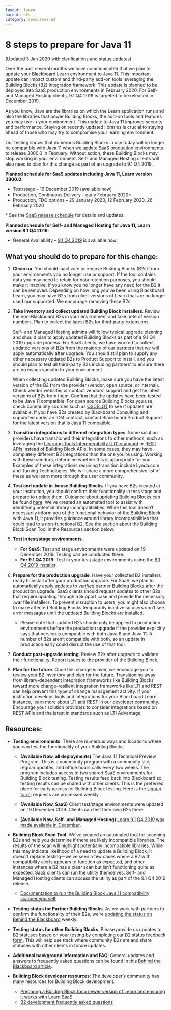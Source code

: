 ```yaml
---
layout: learn
parent: b2s
category: resources-b2
---
```


# 8 steps to prepare for Java 11

(Updated 3 Jan 2020 with clarifications and status updates)

 

Over the past several months we have communicated that we plan to update your Blackboard Learn environment to Java 11. This important update can impact custom and third-party add-on tools leveraging the Building Blocks (B2) integration framework. This update is planned to be deployed into SaaS production environments in February 2020. For Self- and Managed Hosting clients, 9.1 Q4 2019 is targeted to be released in December 2019. 

 

As you know, Java are the libraries on which the Learn application runs and also the libraries that power Building Blocks, the add-on tools and features you may use in your environment. This update to Java 11 improves security and performance. Staying on recently updated libraries is crucial to staying ahead of those who may try to compromise your learning environment. 

 

Our testing shows that numerous Building Blocks in use today will no longer be compatible with Java 11 when we update SaaS production environments to release 3800.0 in February. Without action, these Building Blocks may stop working in your environment. Self- and Managed Hosting clients will also need to plan for this change as part of an upgrade to 9.1 Q4 2019. 

 

**Planned schedule for SaaS updates including Java 11, Learn version 3800.0**: 

* Test/stage – 19 December 2019 (available now) 
* Production, Continuous Delivery – early February 2020&ast; 
* Production, FDO options – 29 January 2020, 12 February 2020, 26 February 2020 

&ast; See the [SaaS release schedule](https://help.blackboard.com/Learn/Administrator/SaaS/Release_Notes/Learn_SaaS_Release_Schedule) for details and updates. 

 

**Planned schedule for Self- and Managed Hosting for Java 11, Learn version 9.1 Q4 2019**: 

* General Availability – [9.1 Q4 2019](https://blackboard.secure.force.com/btbb_articleview?id=kA41O0000002nDBSAY) is available now. 

 

## What you should do to prepare for this change: 

1. **Clean up**. You should inactivate or remove Building Blocks (B2s) from your environments you no longer use or support. If the tool contains data you may need to retain for data retention purposes, you should make it inactive; if you know you no longer have any need for the B2 it can be removed. Depending on how long you’ve been using Blackboard Learn, you may have B2s from older versions of Learn that are no longer used nor supported. We encourage removing these B2s. 
 

2. **Take inventory and collect updated Building Block installers**. Review the non-Blackboard B2s in your environment and take note of version numbers. Plan to collect the latest B2s for third-party extensions. 
 
   Self- and Managed Hosting admins will follow typical upgrade planning and should plan to apply updated Building Blocks as part of a 9.1 Q4 2019 upgrade process. For SaaS clients, we have worked to collect updated versions of B2s from the majority of our partners that we will apply automatically after upgrade. You should still plan to supply any other necessary updated B2s to Product Support to install, and you should plan to test all third-party B2s including partners’ to ensure there are no issues specific to your environment 
 
   When collecting updated Building Blocks, make sure you have the latest version of the B2 from the provider (vendor, open source, or internal). Check vendor websites or contact vendors’ support and get the latest versions of B2s from them. Confirm that the updates have been tested to be Java 11 compatible. For open source Building Blocks you use, check community sources such as [OSCELOT](https://github.com/oscelot) to see if updates are available. If you have B2s created by Blackboard Consulting and supported under an ICM contract, contact Blackboard Product Support for the latest version that is Java 11 compatible. 
 

3. **Transition integrations to different integration types**. Some solution providers have transitioned their integrations to other methods, such as leveraging the [Learning Tools Interoperability (LTI) standard](https://imsglobal.org/lti) or [REST APIs](/Blackboard%20Learn%20Developers/REST/Getting%20Started%20With%20REST.html) instead of Building Block APIs. In some cases, they may have completely different B2 integrations than the one you’re using. Working with these vendors, determine whether this is appropriate for you. Examples of these integrations requiring transition include Lynda.com and Turning Technologies. We will share a more comprehensive list of these as we learn more through the user community. 
 

4. **Test and update in-house Building Blocks**. If you have B2s created at your institution, you should confirm their functionality in test/stage and prepare to update them. Guidance about updating Building Blocks can be found [here](/Blackboard%20Learn%20Developers/B2s/Preparing%20Your%20Building%20Blocks%20For%20Learn%20SaaS%20and%20Newer%20Learn%20Versions.html). We’ve created an automated tool to assist with identifying potential library incompatibilities. While this tool doesn’t necessarily inform you of the functional behavior of the Building Block with Java 11, it provides guidance around library incompatibilities that could lead to a non-functional B2. See the section about the Building Block Scan Tool in the Resources section below. 
 

5. **Test in test/stage environments**.  

   * **For SaaS**: Test and stage environments were updated on 19 December 2019. Testing can be conducted there. 
   * **For 9.1 Q4 2019**: Test in your test/stage environments using the [9.1 Q4 2019 installer](https://blackboard.secure.force.com/btbb_articleview?id=kA41O0000002nDBSAY).  

6. **Prepare for the production upgrade**. Have your collected B2 installers ready to install after your production upgrade. For SaaS, we plan to automatically apply updates to [_verified_ partner Building Blocks](https://blackboard.secure.force.com/btbb_articleview?id=kAA1O000000KyvZ) after the production upgrade. SaaS clients should request updates to other B2s that require updating through a Support case and provide the necessary .war file installers. To prevent disruption to users, you might also choose to make affected Building Blocks temporarily inactive so users don’t see error messages until the updated Building Blocks are installed. 

   * Please note that updated B2s should only be applied to production environments before the production upgrade if the provider explicitly says that version is compatible with both Java 8 and Java 11. A number of B2s aren’t compatible with both, so an update in production early could disrupt the use of that tool. 
 

7. **Conduct post-upgrade testing**. Review B2s after upgrade to validate their functionality. Report issues to the provider of the Building Block. 
 

8. **Plan for the future**. Once this change is over, we encourage you to review your B2 inventory and plan for the future. Transitioning away from library-dependent integration frameworks like Building Blocks toward more change-resilient integration frameworks like LTI and REST can help prevent this type of change management activity. If your institution develops tools and integrations for your Blackboard Learn instance, learn more about LTI and REST in our [developer community](https://community.blackboard.com/developers). Encourage your solution providers to consider integrations based on REST APIs and the latest in standards such as LTI Advantage. 

 

## Resources: 

* **Testing environments**. There are numerous ways and locations where you can test the functionality of your Building Blocks. 

  * **(Available Now, all deployments)** The Java 11 Technical Preview Program. This is a community program with a community site, regular updates, and office hours calls every two weeks. The program includes access to two shared SaaS environments for Building Block testing. Testing results feed back into Blackboard so testing results can be shared with other clients. This is the preferred place for early access for Building Block testing. Here is the [signup form](https://www.surveymonkey.com/r/WRGXZLZ); requests are processed weekly. 

  * **(Available Now, SaaS)** Client test/stage environments were updated on 19 December 2019. Clients can test their own B2s there. 

  * **(Available Now, Self- and Managed Hosting)**  [Learn 9.1 Q4 2019 was made available in December](https://blackboard.secure.force.com/btbb_articleview?id=kA41O0000002nDBSAY).  

* **Building Block Scan Tool**. We’ve created an automated tool for scanning B2s and help you determine if there are likely incompatible libraries. The results of the scan will highlight potentially incompatible libraries. While this may indicate likelihood of a need to update a Building Block, it doesn’t replace testing—we’ve seen a few cases where a B2 with compatibility alerts appears to function as expected, and other instances where a B2 has a clear scan but isn’t functioning quite as expected. SaaS clients can run the utility themselves. Self- and Managed Hosting clients can access the utility as part of the 9.1 Q4 2019 release. 

  * [Documentation to run the Building Block Java 11 compatibility scanner yourself](/Blackboard%20Learn%20Developers/B2s/Building%20Block%20Scan%20Tool%20for%20Blackboard%20Learn%20SaaS.html) 

* **Testing status for Partner Building Blocks**. As we work with partners to confirm the functionality of their B2s, we’re [updating the status on Behind the Blackboard](https://blackboard.secure.force.com/btbb_articleview?id=kAA1O000000KyvZ) weekly. 

* **Testing status for other Building Blocks**. Please provide us updates to B2 statuses based on your testing by completing our [B2 status feedback form](https://www.surveymonkey.com/r/NSGQNGD). This will help use track where community B2s are and share statuses with other clients in future updates. 

* **Additional background information and FAQ**: General updates and answers to frequently asked questions can be found in this [Behind the Blackboard article](https://blackboard.secure.force.com/btbb_articleview?id=kAA39000000CbCU).  

* **Building Block developer resources**: The developer’s community has many resources for Building Block development. 

  * [Preparing a Building Block for a newer version of Learn and ensuring it works with Learn SaaS](/Blackboard%20Learn%20Developers/B2s/Preparing%20Your%20Building%20Blocks%20For%20Learn%20SaaS%20and%20Newer%20Learn%20Versions.html) 
  * [B2 development frequently asked questions](/Blackboard%20Learn%20Developers/B2s/Java%2011%20for%20Learn%20-%20FAQ.html)